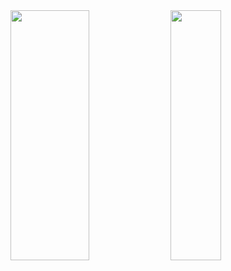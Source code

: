 <div>
  <img height="400px" width="50%" src="https://github-readme-stats.vercel.app/api?username=FelipeRotermel&show_icons=true&theme=radical" />
  <img height="400px" width="40%" src="https://github-readme-stats.vercel.app/api/top-langs/?username=FelipeRotermel&layout=compact&langs_count=7&theme=radical"" />
</div>
  
